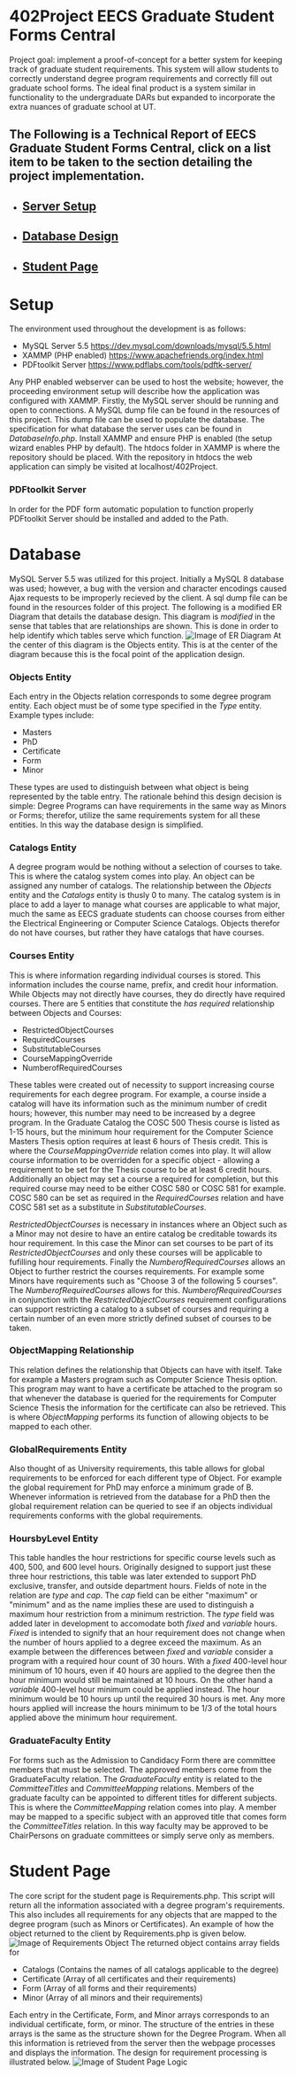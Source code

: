 # 402Project EECS Graduate Student Forms Central

Project goal: implement a proof-of-concept for a better system for keeping track of graduate student requirements. This system will allow students to correctly understand degree program requirements and correctly fill out graduate school forms. The ideal final product is a system similar in functionality to the undergraduate DARs but expanded to incorporate the extra nuances of graduate school at UT.

## The Following is a Technical Report of EECS Graduate Student Forms Central, click on a list item to be taken to the section detailing the project implementation.
- ## [Server Setup](#setup)
- ## [Database Design](#database) 
- ## [Student Page](#student-page)

# Setup

The environment used throughout the development is as follows:
- MySQL Server 5.5 https://dev.mysql.com/downloads/mysql/5.5.html
- XAMMP (PHP enabled) https://www.apachefriends.org/index.html
- PDFtoolkit Server https://www.pdflabs.com/tools/pdftk-server/

Any PHP enabled webserver can be used to host the website; however, the proceeding environment setup will describe how the application was configured with XAMMP. Firstly, the MySQL server should be running and open to connections. A MySQL dump file can be found in the resources of this project. This dump file can be used to populate the database. The specification for what database the server uses can be found in *DatabaseInfo.php*. Install XAMMP and ensure PHP is enabled (the setup wizard enables PHP by default). The htdocs folder in XAMMP is where the repository should be placed. With the repository in htdocs the web application can simply be visited at localhost/402Project. 
### PDFtoolkit Server
In order for the PDF form automatic population to function properly PDFtoolkit Server should be installed and added to the Path. 

# Database 

MySQL Server 5.5 was utilized for this project. Initially a MySQL 8 database was used; however, a bug with the version and character encodings caused Ajax requests to be improperly recieved by the client. A sql dump file can be found in the resources folder of this project. The following is a modified ER Diagram that details the database design. This diagram is *modified* in the sense that tables that are relationships are shown. This is done in order to help identify which tables serve which function.
![Image of ER Diagram](./resources/ERDiagram.png)
At the center of this diagram is the Objects entity. This is at the center of the diagram because this is the focal point of the application design. 
### Objects Entity 
Each entry in the Objects relation corresponds to some degree program entity. Each object must be of some type specified in the *Type* entity. Example types include:
- Masters
- PhD
- Certificate 
- Form
- Minor 

These types are used to distinguish between what object is being represented by the table entry. The rationale behind this design decision is simple: Degree Programs can have requirements in the same way as Minors or Forms; therefor, utilize the same requirements system for all these entities. In this way the database design is simplified.
### Catalogs Entity
A degree program would be nothing without a selection of courses to take. This is where the catalog system comes into play. An object can be assigned any number of catalogs. The relationship between the *Objects* entity and the *Catalogs* entity is thusly 0 to many. The catalog system is in place to add a layer to manage what courses are applicable to what major, much the same as EECS graduate students can choose courses from either the Electrical Engineering or Computer Science Catalogs. Objects therefor do not have courses, but rather they have catalogs that have courses.
### Courses Entity
This is where information regarding individual courses is stored. This information includes the course name, prefix, and credit hour information. While Objects may not directly have courses, they do directly have required courses. There are 5 entities that constitute the *has required* relationship between Objects and Courses:
- RestrictedObjectCourses
- RequiredCourses
- SubstitutableCourses
- CourseMappingOverride
- NumberofRequiredCourses

These tables were created out of necessity to support increasing course requirements for each degree program. For example, a course inside a catalog will have its information such as the minimum number of credit hours; however, this number may need to be increased by a degree program. In the Graduate Catalog the COSC 500 Thesis course is listed as 1-15 hours, but the minimum hour requirement for the Computer Science Masters Thesis option requires at least 6 hours of Thesis credit. This is where the *CourseMappingOverride* relation comes into play. It will allow course information to be overridden for a specific object - allowing a requirement to be set for the Thesis course to be at least 6 credit hours. Additionally an object may set a course a required for completion, but this required course may need to be either COSC 580 or COSC 581 for example. COSC 580 can be set as required in the *RequiredCourses* relation and have COSC 581 set as a substitute in *SubstitutableCourses*. 

*RestrictedObjectCourses* is necessary in instances where an Object such as a Minor may not desire to have an entire catalog be creditable towards its hour requirement. In this case the Minor can set courses to be part of its *RestrictedObjectCourses* and only these courses will be applicable to fufilling hour requirements. Finally the *NumberofRequiredCourses* allows an Object to further restrict the courses requirements. For example some Minors have requirements such as "Choose 3 of the following 5 courses". The *NumberofRequiredCourses* allows for this. *NumberofRequiredCourses* in conjunction with the *RestrictedObjectCourses* requirement configurations can support restricting a catalog to a subset of courses and requiring a certain number of an even more strictly defined subset of courses to be taken. 
### ObjectMapping Relationship
This relation defines the relationship that Objects can have with itself. Take for example a Masters program such as Computer Science Thesis option. This program may want to have a certificate be attached to the program so that whenever the database is queried for the requirements for Computer Science Thesis the information for the certificate can also be retrieved. This is where *ObjectMapping* performs its function of allowing objects to be mapped to each other.
### GlobalRequirements Entity
Also thought of as University requirements, this table allows for global requirements to be enforced for each different type of Object. For example the global requirement for PhD may enforce a minimum grade of B. Whenever information is retrieved from the database for a PhD then the global requirement relation can be queried to see if an objects individual requirements conforms with the global requirements. 
### HoursbyLevel Entity 
This table handles the hour restrictions for specific course levels such as 400, 500, and 600 level hours. Originally designed to support just these three hour restrictions, this table was later extended to support PhD exclusive, transfer, and outside department hours. Fields of note in the relation are *type* and *cap*. The *cap* field can be either "maximum" or "minimum" and as the name implies these are used to distinguish a maximum hour restriction from a minimum restriction. The *type* field was added later in development to accomodate both *fixed* and *variable* hours. *Fixed* is intended to signify that an hour requirement does not change when the number of hours applied to a degree exceed the maximum. As an example between the differences between *fixed* and *variable* consider a program with a required hour count of 30 hours. With a *fixed* 400-level hour minimum of 10 hours, even if 40 hours are applied to the degree then the hour minimum would still be maintained at 10 hours. On the other hand a *variable* 400-level hour minimum could be applied instead. The hour minimum would be 10 hours up until the required 30 hours is met. Any more hours applied will increase the hours minimum to be 1/3 of the total hours applied above the minimum hour requirement. 
### GraduateFaculty Entity
For forms such as the Admission to Candidacy Form there are committee members that must be selected. The approved members come from the GraduateFaculty relation. The *GraduateFaculty* entity is related to the *CommitteeTitles* and *CommitteeMapping* relations. Members of the graduate faculty can be appointed to different titles for different subjects. This is where the *CommitteeMapping* relation comes into play. A member may be mapped to a specific subject with an approved title that comes form the *CommitteeTitles* relation. In this way faculty may be approved to be ChairPersons on graduate committees or simply serve only as members. 
# Student Page
The core script for the student page is Requirements.php. This script will return all the information associated with a degree program's requirements. This also includes all requirements for any objects that are mapped to the degree program (such as Minors or Certificates). An example of how the object returned to the client by Requirements.php is given below.
![Image of Requirements Object](./resources/RequirementsOutcome.png)
The returned object contains array fields for 
- Catalogs (Contains the names of all catalogs applicable to the degree)
- Certificate (Array of all certificates and their requirements)
- Form (Array of all forms and their requirements)
- Minor (Array of all minors and their requirements)

Each entry in the Certificate, Form, and Minor arrays corresponds to an individual certificate, form, or minor. The structure of the entries in these arrays is the same as the structure shown for the Degree Program. When all this information is retrieved from the server then the webpage processes and displays the information. The design for requirement processing is illustrated below.
![Image of Student Page Logic](./resources/StudentPageLogic.png)
